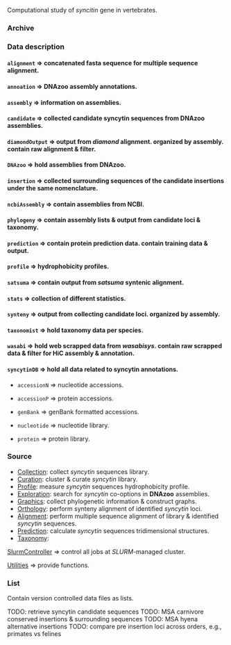 Computational study of _syncitin_ gene in vertebrates.

### Archive

### Data description

#### `alignment` => concatenated fasta sequence for multiple sequence alignment.

#### `annoation` => **DNAzoo** assembly annotations.

#### `assembly` => information on assemblies.

#### `candidate` => collected candidate syncytin sequences from **DNAzoo** assemblies.

#### `diamondOutput` => output from _diamond_ alignment. organized by assembly. contain raw alignment & filter.

#### `DNAzoo` => hold assemblies from **DNAzoo**.

#### `insertion` => collected surrounding sequences of the candidate insertions under the same nomenclature.

#### `ncbiAssembly` => contain assemblies from NCBI.

#### `phylogeny` => contain assembly lists & output from candidate loci & taxonomy.

#### `prediction` => contain protein prediction data. contain training data & output.

#### `profile` => hydrophobicity profiles.

#### `satsuma` => contain output from _satsuma_ syntenic alignment.

#### `stats` => collection of different statistics.

#### `synteny` => output from collecting candidate loci. organized by assembly.

#### `taxonomist` => hold taxonomy data per species.

#### `wasabi` => hold web scrapped data from _wasabisys_. contain raw scrapped data & filter for HiC assembly & annotation.

#### `syncytinDB` => hold all data related to syncytin annotations.

- `accessionN` => nucleotide accessions.

- `accessionP` => protein accessions.

- `genBank` => genBank formatted accessions.

- `nucleotide` => nucleotide library.

- `protein` => protein library.

### Source

- [Collection](src/Collection/README.md): collect _syncytin_ sequences library.
- [Curation](src/Curation/README.md): cluster & curate _syncytin_ library.
- [Profile](src/Profile/README.md): measure _syncytin_ sequences hydrophobicity profile.
- [Exploration](src/Exploration/README.md): search for _syncytin_ co-options in **DNAzoo** assemblies.
- [Graphics](src/Graphics/README.md): collect phylogenetic information & construct graphs.
- [Orthology](src/Orthology/README.md): perform synteny alignment of identified _syncytin_ loci.
- [Alignment](src/Alignment/README.md): perform multiple sequence alignment of library & identified _syncytin_ sequences.
- [Prediction](src/Prediction/README.md): calculate _syncytin_ sequences tridimensional structures.
- [Taxonomy](src/Taxonomy/README.md):

[SlurmController](src/SlurmController/README.md) => control all jobs at _SLURM_-managed cluster.

[Utilities](src/Utilities/README.md) => provide functions.

### List

Contain version controlled data files as lists.

TODO: retrieve syncytin candidate sequences
TODO: MSA carnivore conserved insertions & surrounding sequences
TODO: MSA hyena alternative insertions
TODO: compare pre insertion loci across orders, e.g., primates vs felines

